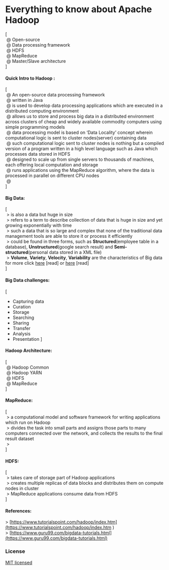# Everything to know about Apache Hadoop

[ <br />
&nbsp;@ Open-source <br />
&nbsp;@ Data processing framework <br />
&nbsp;@ HDFS <br />
&nbsp;@ MapReduce <br />
&nbsp;@ Master/Slave architecture <br />
]

#### Quick Intro to Hadoop :
[ <br />
&nbsp;@ An open-source data processing framework <br />
&nbsp;@ written in Java <br />
&nbsp;@ is used to develop data processing applications which are executed in a distributed computing environment <br />
&nbsp;@ allows us to store and process big data in a distributed environment across clusters of cheap and widely available commodity computers using simple programming models <br />
&nbsp;@ data processing model is based on ‘Data Locality’ concept wherein computational logic is sent to cluster nodes(server) containing data <br />
&nbsp;@ such computational logic sent to cluster nodes is nothing but a compiled version of a program written in a high level language such as Java which processes data stored in HDFS <br />
&nbsp;@ designed to scale up from single servers to thousands of machines, each offering local computation and storage <br />
&nbsp;@ runs applications using the MapReduce algorithm, where the data is processed in parallel on different CPU nodes <br />
&nbsp;@  <br />
]

#### Big Data:
[ <br />
&nbsp;\> is also a data but huge in size <br />
&nbsp;\> refers to a term to describe collection of data that is huge in size and yet growing exponentially with time <br />
&nbsp;\> such a data that is so large and complex that none of the traditional data management tools are able to store it or process it efficiently <br />
&nbsp;\> could be found in three forms, such as **Structured**(employee table in a database), **Unstructured**(google search result) and **Semi-structured**(personal data stored in a XML file)<br />
&nbsp;\> **Volume**, **Variety**, **Velocity**, **Variability** are the characteristics of Big data <br />
for more click [here](https://www.guru99.com/what-is-big-data.html) [read] or [here](https://www.tutorialspoint.com/hadoop/hadoop_big_data_overview.htm) [read] <br />
]

#### Big Data challenges:
[ <br />
* Capturing data
* Curation
* Storage
* Searching
* Sharing
* Transfer
* Analysis
* Presentation
]

#### Hadoop Architecture:
[ <br />
&nbsp;@ Hadoop Common <br />
&nbsp;@ Hadoop YARN <br />
&nbsp;@ HDFS <br />
&nbsp;@ MapReduce <br />
]

#### MapReduce:
[ <br />
&nbsp;\> a computational model and software framework for writing applications which run on Hadoop <br />
&nbsp;\> divides the task into small parts and assigns those parts to many computers connected over the network, and collects the results to the final result dataset <br />
&nbsp;\>  <br />
]

#### HDFS:
[ <br />
&nbsp;\> takes care of storage part of Hadoop applications <br />
&nbsp;\> creates multiple replicas of data blocks and distributes them on compute nodes in cluster <br />
&nbsp;\> MapReduce applications consume data from HDFS <br />
]

#### References:
\> [https://www.tutorialspoint.com/hadoop/index.htm](https://www.tutorialspoint.com/hadoop/index.htm ) <br />
\> [https://www.guru99.com/bigdata-tutorials.html](https://www.guru99.com/bigdata-tutorials.html) <br />

### License

[MIT licensed](./LICENSE)
